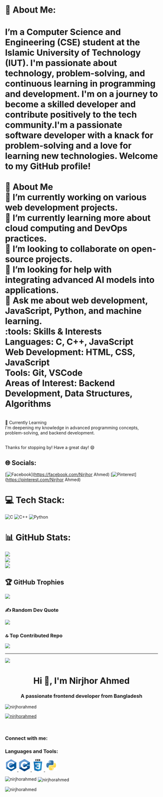 # 💫 About Me:
I’m a Computer Science and Engineering (CSE) student at the Islamic University of Technology (IUT). I'm passionate about technology, problem-solving, and continuous learning in programming and development. I'm on a journey to become a skilled developer and contribute positively to the tech community.I'm a passionate software developer with a knack for problem-solving and a love for learning new technologies. Welcome to my GitHub profile!<br><br>🚀 About Me<br>🔭 I’m currently working on various web development projects.<br>🌱 I’m currently learning more about cloud computing and DevOps practices.<br>👯 I’m looking to collaborate on open-source projects.<br>🤔 I’m looking for help with integrating advanced AI models into applications.<br>💬 Ask me about web development, JavaScript, Python, and machine learning.<br>:tools: Skills & Interests<br>Languages: C, C++, JavaScript<br>Web Development: HTML, CSS, JavaScript<br>Tools: Git, VSCode<br>Areas of Interest: Backend Development, Data Structures, Algorithms
===============================================================================================================================================================================================================================================================================
<br>🌱 Currently Learning
<br>I'm deepening my knowledge in advanced programming concepts, problem-solving, and backend development.

<br>Thanks for stopping by! Have a great day! 😄

## 🌐 Socials:
[![Facebook](https://img.shields.io/badge/Facebook-%231877F2.svg?logo=Facebook&logoColor=white)](https://facebook.com/Nirjhor Ahmed) [![Pinterest](https://img.shields.io/badge/Pinterest-%23E60023.svg?logo=Pinterest&logoColor=white)](https://pinterest.com/Nirjhor Ahmed) 

# 💻 Tech Stack:
![C](https://img.shields.io/badge/c-%2300599C.svg?style=for-the-badge&logo=c&logoColor=white) ![C++](https://img.shields.io/badge/c++-%2300599C.svg?style=for-the-badge&logo=c%2B%2B&logoColor=white) ![Python](https://img.shields.io/badge/python-3670A0?style=for-the-badge&logo=python&logoColor=ffdd54)
# 📊 GitHub Stats:
![](https://github-readme-stats.vercel.app/api?username=NirjhorAhmed&theme=dark&hide_border=false&include_all_commits=false&count_private=false)<br/>
![](https://nirzak-streak-stats.vercel.app/?user=NirjhorAhmed&theme=dark&hide_border=false)<br/>
![](https://github-readme-stats.vercel.app/api/top-langs/?username=NirjhorAhmed&theme=dark&hide_border=false&include_all_commits=false&count_private=false&layout=compact)

## 🏆 GitHub Trophies
![](https://github-profile-trophy.vercel.app/?username=NirjhorAhmed&theme=radical&no-frame=false&no-bg=true&margin-w=4)

### ✍️ Random Dev Quote
![](https://quotes-github-readme.vercel.app/api?type=horizontal&theme=radical)

### 🔝 Top Contributed Repo
![](https://github-contributor-stats.vercel.app/api?username=NirjhorAhmed&limit=5&theme=dark&combine_all_yearly_contributions=true)

---
[![](https://visitcount.itsvg.in/api?id=NirjhorAhmed&icon=0&color=0)](https://visitcount.itsvg.in)

<!-- Proudly created with GPRM ( https://gprm.itsvg.in ) -->

<h1 align="center">Hi 👋, I'm Nirjhor Ahmed</h1>
<h3 align="center">A passionate frontend developer from Bangladesh</h3>

<p align="left"> <img src="https://komarev.com/ghpvc/?username=nirjhorahmed&label=Profile%20views&color=0e75b6&style=flat" alt="nirjhorahmed" /> </p>

<p align="left"> <a href="https://github.com/ryo-ma/github-profile-trophy"><img src="https://github-profile-trophy.vercel.app/?username=nirjhorahmed" alt="nirjhorahmed" /></a> </p>

<p align="left"> <a href="https://twitter.com/" target="blank"><img src="https://img.shields.io/twitter/follow/?logo=twitter&style=for-the-badge" alt="" /></a> </p>

<h3 align="left">Connect with me:</h3>
<p align="left">
</p>

<h3 align="left">Languages and Tools:</h3>
<p align="left"> <a href="https://www.cprogramming.com/" target="_blank" rel="noreferrer"> <img src="https://raw.githubusercontent.com/devicons/devicon/master/icons/c/c-original.svg" alt="c" width="40" height="40"/> </a> <a href="https://www.w3schools.com/cpp/" target="_blank" rel="noreferrer"> <img src="https://raw.githubusercontent.com/devicons/devicon/master/icons/cplusplus/cplusplus-original.svg" alt="cplusplus" width="40" height="40"/> </a> <a href="https://www.w3schools.com/css/" target="_blank" rel="noreferrer"> <img src="https://raw.githubusercontent.com/devicons/devicon/master/icons/css3/css3-original-wordmark.svg" alt="css3" width="40" height="40"/> </a> <a href="https://www.python.org" target="_blank" rel="noreferrer"> <img src="https://raw.githubusercontent.com/devicons/devicon/master/icons/python/python-original.svg" alt="python" width="40" height="40"/> </a> </p>

<p><img align="left" src="https://github-readme-stats.vercel.app/api/top-langs?username=nirjhorahmed&show_icons=true&locale=en&layout=compact" alt="nirjhorahmed" /></p>

<p>&nbsp;<img align="center" src="https://github-readme-stats.vercel.app/api?username=nirjhorahmed&show_icons=true&locale=en" alt="nirjhorahmed" /></p>

<p><img align="center" src="https://github-readme-streak-stats.herokuapp.com/?user=nirjhorahmed&" alt="nirjhorahmed" /></p>

